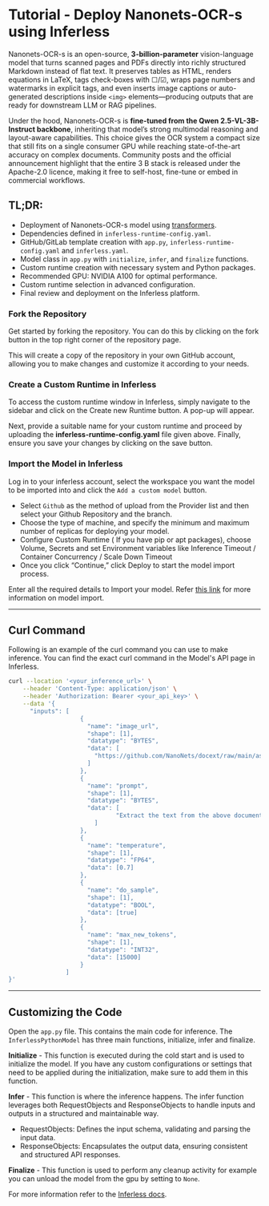 # Tutorial - Deploy Nanonets-OCR-s using Inferless
Nanonets-OCR-s is an open-source, **3-billion-parameter** vision-language model that turns scanned pages and PDFs directly into richly structured Markdown instead of flat text. It preserves tables as HTML, renders equations in LaTeX, tags check-boxes with ☐/☑, wraps page numbers and watermarks in explicit tags, and even inserts image captions or auto-generated descriptions inside `<img>` elements—producing outputs that are ready for downstream LLM or RAG pipelines.

Under the hood, Nanonets-OCR-s is **fine-tuned from the Qwen 2.5-VL-3B-Instruct backbone**, inheriting that model’s strong multimodal reasoning and layout-aware capabilities. This choice gives the OCR system a compact size that still fits on a single consumer GPU while reaching state-of-the-art accuracy on complex documents. Community posts and the official announcement highlight that the entire 3 B stack is released under the Apache-2.0 licence, making it free to self-host, fine-tune or embed in commercial workflows.

## TL;DR:
- Deployment of Nanonets-OCR-s model using [transformers](https://github.com/huggingface/transformers).
- Dependencies defined in `inferless-runtime-config.yaml`.
- GitHub/GitLab template creation with `app.py`, `inferless-runtime-config.yaml` and `inferless.yaml`.
- Model class in `app.py` with `initialize`, `infer`, and `finalize` functions.
- Custom runtime creation with necessary system and Python packages.
- Recommended GPU: NVIDIA A100 for optimal performance.
- Custom runtime selection in advanced configuration.
- Final review and deployment on the Inferless platform.

### Fork the Repository
Get started by forking the repository. You can do this by clicking on the fork button in the top right corner of the repository page.

This will create a copy of the repository in your own GitHub account, allowing you to make changes and customize it according to your needs.

### Create a Custom Runtime in Inferless
To access the custom runtime window in Inferless, simply navigate to the sidebar and click on the Create new Runtime button. A pop-up will appear.

Next, provide a suitable name for your custom runtime and proceed by uploading the **inferless-runtime-config.yaml** file given above. Finally, ensure you save your changes by clicking on the save button.

### Import the Model in Inferless
Log in to your inferless account, select the workspace you want the model to be imported into and click the `Add a custom model` button.

- Select `Github` as the method of upload from the Provider list and then select your Github Repository and the branch.
- Choose the type of machine, and specify the minimum and maximum number of replicas for deploying your model.
- Configure Custom Runtime ( If you have pip or apt packages), choose Volume, Secrets and set Environment variables like Inference Timeout / Container Concurrency / Scale Down Timeout
- Once you click “Continue,” click Deploy to start the model import process.

Enter all the required details to Import your model. Refer [this link](https://docs.inferless.com/integrations/git-custom-code/git--custom-code) for more information on model import.

---
## Curl Command
Following is an example of the curl command you can use to make inference. You can find the exact curl command in the Model's API page in Inferless.
```bash
curl --location '<your_inference_url>' \
    --header 'Content-Type: application/json' \
    --header 'Authorization: Bearer <your_api_key>' \
    --data '{
      "inputs": [
                    {
                      "name": "image_url",
                      "shape": [1],
                      "datatype": "BYTES",
                      "data": [
                        "https://github.com/NanoNets/docext/raw/main/assets/invoice_test.jpeg"
                      ]
                    },
                    {
                      "name": "prompt",
                      "shape": [1],
                      "datatype": "BYTES",
                      "data": [
                              "Extract the text from the above document as if you were reading it naturally. Return the tables in html format. Return the equations in LaTeX representation. If there is an image in the document and image caption is not present, add a small description of the image inside the <img></img> tag; otherwise, add the image caption inside <img></img>. Watermarks should be wrapped in brackets. Ex: <watermark>OFFICIAL COPY</watermark>. Page numbers should be wrapped in brackets. Ex: <page_number>14</page_number> or <page_number>9/22</page_number>. Prefer using \u2610 and \u2611 for check boxes."
                        ]
                    },
                    {
                      "name": "temperature",
                      "shape": [1],
                      "datatype": "FP64",
                      "data": [0.7]
                    },
                    {
                      "name": "do_sample",
                      "shape": [1],
                      "datatype": "BOOL",
                      "data": [true]
                    },
                    {
                      "name": "max_new_tokens",
                      "shape": [1],
                      "datatype": "INT32",
                      "data": [15000]
                    }
                ]
}'
```

---
## Customizing the Code
Open the `app.py` file. This contains the main code for inference. The `InferlessPythonModel` has three main functions, initialize, infer and finalize.

**Initialize** -  This function is executed during the cold start and is used to initialize the model. If you have any custom configurations or settings that need to be applied during the initialization, make sure to add them in this function.

**Infer** - This function is where the inference happens. The infer function leverages both RequestObjects and ResponseObjects to handle inputs and outputs in a structured and maintainable way.
- RequestObjects: Defines the input schema, validating and parsing the input data.
- ResponseObjects: Encapsulates the output data, ensuring consistent and structured API responses.

**Finalize** - This function is used to perform any cleanup activity for example you can unload the model from the gpu by setting to `None`.

For more information refer to the [Inferless docs](https://docs.inferless.com/).

